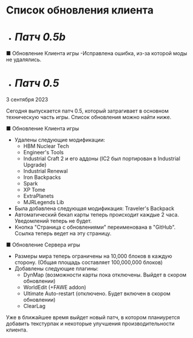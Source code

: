 # Список обновления клиента

* # *Патч 0.5b*
 ■ Обновление Клиента игры
 -Исправлена ошибка, из-за которой моды не удалялись.

* # *Патч 0.5*

3 сентября 2023

Сегодня выпускается патч 0.5, который затрагивает в основном техническую часть игры. Список обновления можно найти ниже.

■ Обновление Клиента игры
- Удалены следующие модификации: 
    * HBM Nuclear Tech
    * Engineer's Tools
    * Industrial Craft 2 и его аддоны (IC2 был портирован в Industrial Upgrade)
    * Industrial Renewal
    * Iron Backpacks
    * Spark
    * XP Tome
    * ExtraPlanets
    * MJRLegends Lib
- Была добавлена следующая модификация: Traveler's Backpack
- Автоматический бекап карты теперь происходит каждые 2 часа. Уведомлений теперь не будет.
- Кнопка "Страница с обновлениями" переименована в "GitHub". Ссылка теперь ведет на эту страницу.

■ Обновление Сервера игры
- Размеры мира теперь ограничены на 10,000 блоков в каждую сторону.
(Общая площадь составляет 100,000,000 блоков)
- Добавлены следующие плагины:
    * DynMap (возможности карты пока отключены. Выйдет в скором обновлении)
    * WorldEdit (+FAWE addon)
    * Ultimate Auto-restart (отключено. Будет включен в скором обновлении)
    * ClearLag

Уже в ближайшее время выйдет новый патч, в котором планиурется добавить текстурпак и некоторые улучшения производительности клиента.
